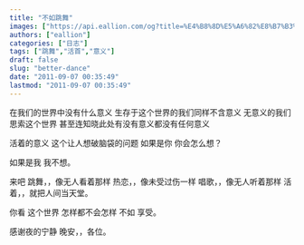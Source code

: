```yaml
---
title: "不如跳舞"
images: ["https://api.eallion.com/og?title=%E4%B8%8D%E5%A6%82%E8%B7%B3%E8%88%9E"]
authors: ["eallion"]
categories: ["日志"]
tags: ["跳舞","活首","意义"]
draft: false
slug: "better-dance"
date: "2011-09-07 00:35:49"
lastmod: "2011-09-07 00:35:49"
---
```


在我们的世界中没有什么意义
生存于这个世界的我们同样不含意义
无意义的我们思索这个世界
甚至连知晓此处有没有意义都没有任何意义

活着的意义
这个让人想破脑袋的问题
如果是你
你会怎么想？

如果是我
我不想。

来吧
跳舞，，像无人看着那样
热恋，，像未受过伤一样
唱歌，，像无人听着那样
活着，，就把人间当天堂。

你看
这个世界
怎样都不会怎样
不如
享受。

感谢夜的宁静
晚安，，各位。
